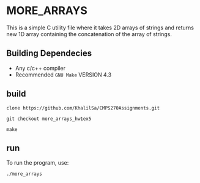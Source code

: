 # MORE_ARRAYS

This is a simple C utility file where it takes 2D arrays of strings and returns new 1D array 
containing the concatenation of the array of strings.

## Building Dependecies

- Any c/c++ compiler
- Recommended `GNU Make` VERSION 4.3

## build

``clone https://github.com/KhalilSa/CMPS270Assignments.git``

``git checkout more_arrays_hw1ex5``

``make``

## run

To run the program, use:

``./more_arrays``
